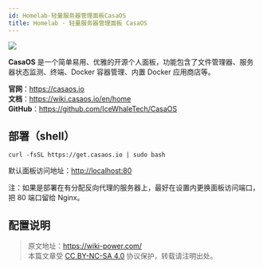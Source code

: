 ```yaml
---
id: Homelab-轻量服务器管理面板CasaOS
title: Homelab - 轻量服务器管理面板 CasaOS
---
```


![](https://wiki-media-1253965369.cos.ap-guangzhou.myqcloud.com/img/20230304192541.png)

**CasaOS** 是一个简单易用、优雅的开源个人面板，功能包含了文件管理器、服务器状态监测、终端、Docker 容器管理、内置 Docker 应用商店等。

**官网**：<https://casaos.io>  
**文档**：<https://wiki.casaos.io/en/home>  
**GitHub**：<https://github.com/IceWhaleTech/CasaOS>

## 部署（shell）

```shell
curl -fsSL https://get.casaos.io | sudo bash
```

默认面板访问地址：<http://localhost:80>

注：如果是部署在有分配反向代理的服务器上，最好在设置内更换面板访问端口，把 80 端口留给 Nginx。

## 配置说明

> 原文地址：<https://wiki-power.com/>  
> 本篇文章受 [CC BY-NC-SA 4.0](https://creativecommons.org/licenses/by/4.0/deed.zh) 协议保护，转载请注明出处。
